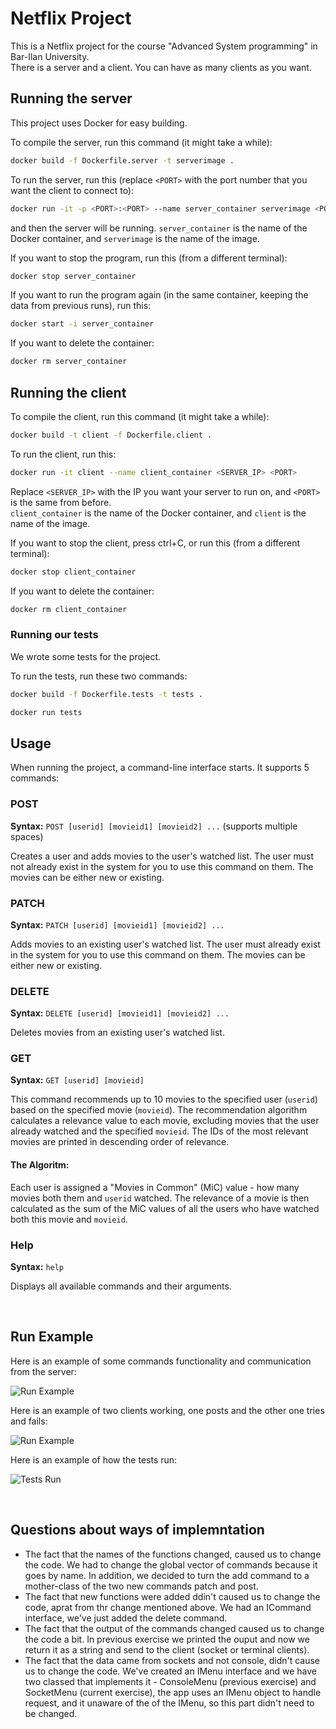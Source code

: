 # Netflix Project
This is a Netflix project for the course "Advanced System programming" in Bar-Ilan University.
<br>
There is a server and a client. You can have as many clients as you want.

## Running the server
This project uses Docker for easy building.

To compile the server, run this command (it might take a while):
```bash
docker build -f Dockerfile.server -t serverimage .
```
To run the server, run this (replace `<PORT>` with the port number that you want the client to connect to):
```bash
docker run -it -p <PORT>:<PORT> --name server_container serverimage <PORT>
```
and then the server will be running.
`server_container` is the name of the Docker container, and `serverimage` is the name of the image.

If you want to stop the program, run this (from a different terminal):
```bash
docker stop server_container
```

If you want to run the program again (in the same container, keeping the data from previous runs), run this:
```bash
docker start -i server_container
```

If you want to delete the container:
```bash
docker rm server_container
```

## Running the client
To compile the client, run this command (it might take a while):
```bash
docker build -t client -f Dockerfile.client .
```
To run the client, run this:
```bash
docker run -it client --name client_container <SERVER_IP> <PORT>
```
Replace `<SERVER_IP>` with the IP you want your server to run on, and `<PORT>` is the same from before.
<br>
`client_container` is the name of the Docker container, and `client` is the name of the image.

If you want to stop the client, press ctrl+C, or run this (from a different terminal):
```bash
docker stop client_container
```

If you want to delete the container:
```bash
docker rm client_container
```

### Running our tests
We wrote some tests for the project.

To run the tests, run these two commands:
```bash
docker build -f Dockerfile.tests -t tests .
```
```bash
docker run tests
```

## Usage
When running the project, a command-line interface starts. It supports 5 commands:
### POST
**Syntax:** `POST [userid] [movieid1] [movieid2] ...` (supports multiple spaces)

Creates a user and adds movies to the user's watched list. The user must not already exist in the system for you to use this command on them. The movies can be either new or existing.

### PATCH
**Syntax:** `PATCH [userid] [movieid1] [movieid2] ...`

Adds movies to an existing user's watched list. The user must already exist in the system for you to use this command on them. The movies can be either new or existing.

### DELETE
**Syntax:** `DELETE [userid] [movieid1] [movieid2] ...`

Deletes movies from an existing user's watched list.

### GET
**Syntax:** `GET [userid] [movieid]`

This command recommends up to 10 movies to the specified user (`userid`) based on the specified movie (`movieid`). The recommendation algorithm calculates a relevance value to each movie, excluding movies that the user already watched and the specified `movieid`. The IDs of the most relevant movies are printed in descending order of relevance.
#### The Algoritm:
Each user is assigned a "Movies in Common" (MiC) value - how many movies both them and `userid` watched. The relevance of a movie is then calculated as the sum of the MiC values of all the users who have watched both this movie and `movieid`.

### Help
**Syntax:** `help`

Displays all available commands and their arguments.

<br>

## Run Example
Here is an example of some commands functionality and communication from the server:<br>

![Run Example](OneClientRun.png)

Here is an example of two clients working, one posts and the other one tries and fails:<br>

![Run Example](TwoClientsRun.png)

Here is an example of how the tests run:<br>

![Tests Run](TestsRun.png)

<br>

## Questions about ways of implemntation
* The fact that the names of the functions changed, caused us to change the code. We had to change the global vector of commands because it goes by name. In addition, we decided to turn the add command to a mother-class of the two new commands patch and post.
* The fact that new functions were added ddin't caused us to change the code, aprat from thr change mentioned above. We had an ICommand interface, we've just added the delete command.
* The fact that the output of the commands changed caused us to change the code a bit. In previous exercise we printed the ouput and now we return it as a string and send to the client (socket or terminal clients).
* The fact that the data came from sockets and not console, didn't cause us to change the code. We've created an IMenu interface and we have two classed that implements it - ConsoleMenu (previous exercise) and SocketMenu (current exercise), the app uses an IMenu object to handle request, and it unaware of the of the IMenu, so this part didn't need to be changed.
